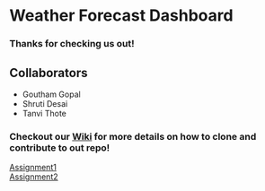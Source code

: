 # Weather Forecast Dashboard

### Thanks for checking us out!

## Collaborators
- Goutham Gopal
- Shruti Desai
- Tanvi Thote

### Checkout our [Wiki](https://github.com/airavata-courses/Yoda/wiki) for more details on how to clone and contribute to out repo!
[Assignment1](https://github.com/airavata-courses/Yoda/wiki/Release-Notes---Assignment-1)
<br/>
[Assignment2](https://github.com/airavata-courses/Yoda/wiki/Release-Notes---Assignment-2)

